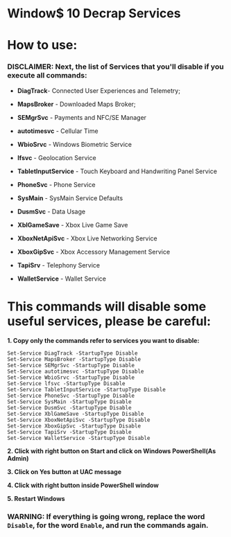 # Window\$ 10 Decrap Services

# How to use:

### DISCLAIMER: Next, the list of Services that you'll disable if you execute all commands:

- **DiagTrack**- Connected User Experiences and Telemetry;

- **MapsBroker** - Downloaded Maps Broker;

- **SEMgrSvc** - Payments and NFC/SE Manager

- **autotimesvc** - Cellular Time

- **WbioSrvc** - Windows Biometric Service

- **lfsvc** - Geolocation Service

- **TabletInputService** - Touch Keyboard and Handwriting Panel Service

- **PhoneSvc** - Phone Service

- **SysMain** - SysMain Service Defaults

- **DusmSvc** - Data Usage

- **XblGameSave**  - Xbox Live Game Save

- **XboxNetApiSvc** - Xbox Live Networking Service  

- **XboxGipSvc** - Xbox Accessory Management Service 

- **TapiSrv** - Telephony Service

- **WalletService** - Wallet Service


# This commands will disable some useful services, please be careful:

**1. Copy only the commands refer to services you want to disable:**

    
    Set-Service DiagTrack -StartupType Disable
    Set-Service MapsBroker -StartupType Disable
    Set-Service SEMgrSvc -StartupType Disable
    Set-Service autotimesvc -StartupType Disable
    Set-Service WbioSrvc -StartupType Disable
    Set-Service lfsvc -StartupType Disable
    Set-Service TabletInputService -StartupType Disable
    Set-Service PhoneSvc -StartupType Disable
    Set-Service SysMain -StartupType Disable
    Set-Service DusmSvc -StartupType Disable
    Set-Service XblGameSave -StartupType Disable
    Set-Service XboxNetApiSvc -StartupType Disable
    Set-Service XboxGipSvc -StartupType Disable
    Set-Service TapiSrv -StartupType Disable
    Set-Service WalletService -StartupType Disable
    

**2. Click with right button on Start and click on Windows PowerShell(As Admin)**

**3. Click on Yes button at UAC message**

**4. Click with right button inside PowerShell window**

**5. Restart Windows**

### WARNING: If everything is going wrong, replace the word `Disable`, for the word `Enable`, and run the commands again.
